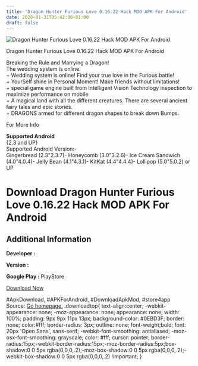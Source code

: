 ```yaml
---
title: 'Dragon Hunter Furious Love 0.16.22 Hack MOD APK For Android'
date: 2020-01-31T05:42:00+01:00
draft: false
---
```


![Dragon Hunter Furious Love 0.16.22 Hack MOD APK For Android](https://i0.wp.com/apkhome.net/wp-content/uploads/2017/06/Dragon-Hunter-Furious-Love-0.16.22.png "Dragon Hunter Furious Love 0.16.22 Hack MOD APK For Android")

  

Dragon Hunter Furious Love 0.16.22 Hack MOD APK For Android

Breaking the Rule and Marrying a Dragon!  
The wedding system is online.  
\+ Wedding system is online! Find your true love in the Furious battle!  
\+ YourSelf shine in Personal Moment! Make friends without limitations!  
\+ special game engine built from Intelligent Vision Technology inspection to maximize performance on mobile  
\+ A magical land with all the different creatures. There are several ancient fairy tales and epic stories.  
\+ DRAGONS armed for different dragon shapes to break down Bumps.

For More Info

**Supported Android**  
{2.3 and UP}  
Supported Android Version:-  
Gingerbread (2.3"2.3.7)- Honeycomb (3.0"3.2.6)- Ice Cream Sandwich (4.0"4.0.4)- Jelly Bean (4.1"4.3.1)- KitKat (4.4"4.4.4)- Lollipop (5.0"5.0.2) or UP

Download Dragon Hunter Furious Love 0.16.22 Hack MOD APK For Android
====================================================================

Additional Information
----------------------

**Developer :**

**Version :**

**Google Play :** PlayStore

  

[Download Now](https://store4app.co/post/dragon-hunter-furious-love-0-16-22-hack-mod-apk-for-android_1573670981)

  
#ApkDownload, #APKForAndroid, #DownloadApkMod, #store4app  
Source: [Go homepage.](https://store4app.co/post/dragon-hunter-furious-love-0-16-22-hack-mod-apk-for-android_1573670981) .downloadtop{ text-align:center; -webkit-appearance: none; -moz-appearance: none; appearance: none; width: 100%; padding: 9px 9px 11px 13px; background-color: #0EBD3F; border: none; color:#fff; border-radius: 3px; outline: none; font-weight;bold; font: 20px 'Open Sans', sans-serif; -webkit-font-smoothing: antialiased; -moz-osx-font-smoothing: grayscale; color: #fff; cursor: pointer; border-radius:15px;-webkit-border-radius:15px;-moz-border-radius:5px;box-shadow:0 0 5px rgba(0,0,0,.2);-moz-box-shadow:0 0 5px rgba(0,0,0,.2);-webkit-box-shadow:0 0 5px rgba(0,0,0,.2) !important; }